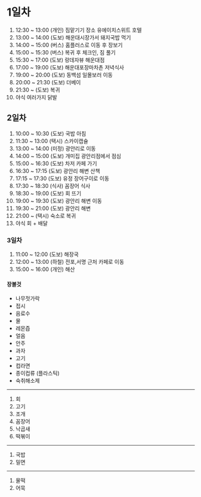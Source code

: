 # 1일차
1.  12:30 ~ 13:00 (개인) 짐맡기기 장소 유에이치스위트 호텔
2.  13:00 ~ 14:00 (도보) 해운대시장가서 돼지국밥 먹기
3.  14:00 ~ 15:00 (버스) 홈플러스로 이동 후 장보기
4.  15:00 ~ 15:30 (버스) 복귀 후 체크인, 짐 풀기
5.  15:30 ~ 17:00 (도보) 랑데자뷰 해운대점
6.  17:00 ~ 19:00 (도보) 해운대포장마차촌 저녁식사
7.  19:00 ~ 20:00 (도보) 동백섬 일몰보러 이동
8.  20:00 ~ 21:30 (도보) 더베이
9.  21:30 ~       (도보) 복귀
10. 야식 여러가지 닭발

## 2일차
1.  10:00 ~ 10:30 (도보) 국밥 아침
2.  11:30 ~ 13:00 (택시) 스카이캡슐
3.  13:00 ~ 14:00 (미정) 광안리로 이동
4.  14:00 ~ 15:00 (도보) 개미집 광안리점에서 점심
5.  15:00 ~ 16:30 (도보) 차저 카페 가기
7.  16:30 ~ 17:15 (도보) 광안리 해변 산책
8.  17:15 ~ 17:30 (도보) 유정 장어구이로 이동
9.  17:30 ~ 18:30 (식사) 꼼장어 식사
10. 18:30 ~ 19:00 (도보) 회 뜨기
11. 19:00 ~ 19:30 (도보) 광안리 해변 이동
12. 19:30 ~ 21:00 (도보) 광안리 해변
13. 21:00 ~       (택시) 숙소로 복귀
12. 야식 회 + 배달

### 3일차
1.  11:00 ~ 12:00 (도보) 해장국
2.  12:00 ~ 13:00 (하철) 전포,서명 근처 카페로 이동
3.  15:00 ~ 16:00 (개인) 해산

#### 장볼것
- 나무젓가락
- 접시
- 음료수
- 물
- 레몬즙
- 얼음
- 안주
- 과자
- 고기
- 컵라면
- 종이컵류 (플라스틱)
- 숙취해소제

----------
1. 회
2. 고기
3. 조개
4. 꼼장어
5. 낙곱새
6. 떡볶이
----------
1. 국밥
2. 밀면
----------
1. 물떡
2. 어묵
